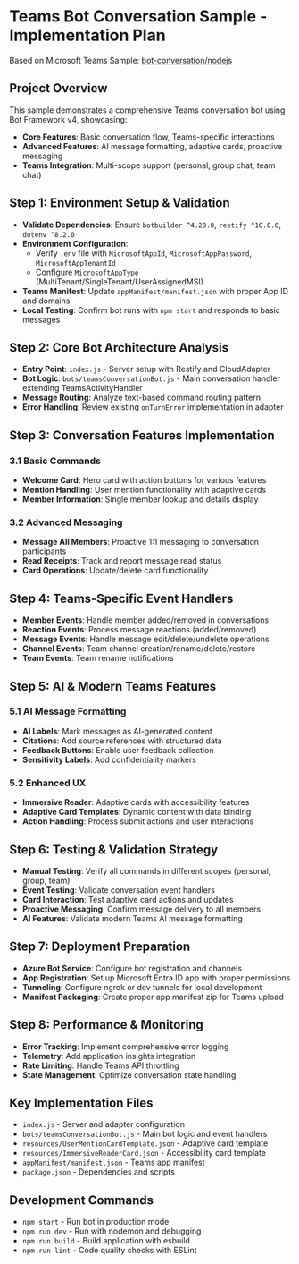 # Teams Bot Conversation Sample - Implementation Plan

Based on Microsoft Teams Sample: [bot-conversation/nodejs](https://github.com/OfficeDev/Microsoft-Teams-Samples/tree/main/samples/bot-conversation/nodejs)

## Project Overview
This sample demonstrates a comprehensive Teams conversation bot using Bot Framework v4, showcasing:
- **Core Features**: Basic conversation flow, Teams-specific interactions
- **Advanced Features**: AI message formatting, adaptive cards, proactive messaging
- **Teams Integration**: Multi-scope support (personal, group chat, team chat)

## Step 1: Environment Setup & Validation
- **Validate Dependencies**: Ensure `botbuilder ^4.20.0`, `restify ^10.0.0`, `dotenv ^8.2.0`
- **Environment Configuration**: 
  - Verify `.env` file with `MicrosoftAppId`, `MicrosoftAppPassword`, `MicrosoftAppTenantId`
  - Configure `MicrosoftAppType` (MultiTenant/SingleTenant/UserAssignedMSI)
- **Teams Manifest**: Update `appManifest/manifest.json` with proper App ID and domains
- **Local Testing**: Confirm bot runs with `npm start` and responds to basic messages

## Step 2: Core Bot Architecture Analysis
- **Entry Point**: `index.js` - Server setup with Restify and CloudAdapter
- **Bot Logic**: `bots/teamsConversationBot.js` - Main conversation handler extending TeamsActivityHandler
- **Message Routing**: Analyze text-based command routing pattern
- **Error Handling**: Review existing `onTurnError` implementation in adapter

## Step 3: Conversation Features Implementation
### 3.1 Basic Commands
- **Welcome Card**: Hero card with action buttons for various features
- **Mention Handling**: User mention functionality with adaptive cards
- **Member Information**: Single member lookup and details display

### 3.2 Advanced Messaging
- **Message All Members**: Proactive 1:1 messaging to conversation participants
- **Read Receipts**: Track and report message read status
- **Card Operations**: Update/delete card functionality

## Step 4: Teams-Specific Event Handlers
- **Member Events**: Handle member added/removed in conversations
- **Reaction Events**: Process message reactions (added/removed)
- **Message Events**: Handle message edit/delete/undelete operations
- **Channel Events**: Team channel creation/rename/delete/restore
- **Team Events**: Team rename notifications

## Step 5: AI & Modern Teams Features
### 5.1 AI Message Formatting
- **AI Labels**: Mark messages as AI-generated content
- **Citations**: Add source references with structured data
- **Feedback Buttons**: Enable user feedback collection
- **Sensitivity Labels**: Add confidentiality markers

### 5.2 Enhanced UX
- **Immersive Reader**: Adaptive cards with accessibility features
- **Adaptive Card Templates**: Dynamic content with data binding
- **Action Handling**: Process submit actions and user interactions

## Step 6: Testing & Validation Strategy
- **Manual Testing**: Verify all commands in different scopes (personal, group, team)
- **Event Testing**: Validate conversation event handlers
- **Card Interaction**: Test adaptive card actions and updates
- **Proactive Messaging**: Confirm message delivery to all members
- **AI Features**: Validate modern Teams AI message formatting

## Step 7: Deployment Preparation
- **Azure Bot Service**: Configure bot registration and channels
- **App Registration**: Set up Microsoft Entra ID app with proper permissions
- **Tunneling**: Configure ngrok or dev tunnels for local development
- **Manifest Packaging**: Create proper app manifest zip for Teams upload

## Step 8: Performance & Monitoring
- **Error Tracking**: Implement comprehensive error logging
- **Telemetry**: Add application insights integration
- **Rate Limiting**: Handle Teams API throttling
- **State Management**: Optimize conversation state handling

## Key Implementation Files
- `index.js` - Server and adapter configuration
- `bots/teamsConversationBot.js` - Main bot logic and event handlers
- `resources/UserMentionCardTemplate.json` - Adaptive card template
- `resources/ImmersiveReaderCard.json` - Accessibility card template
- `appManifest/manifest.json` - Teams app manifest
- `package.json` - Dependencies and scripts

## Development Commands
- `npm start` - Run bot in production mode
- `npm run dev` - Run with nodemon and debugging
- `npm run build` - Build application with esbuild
- `npm run lint` - Code quality checks with ESLint